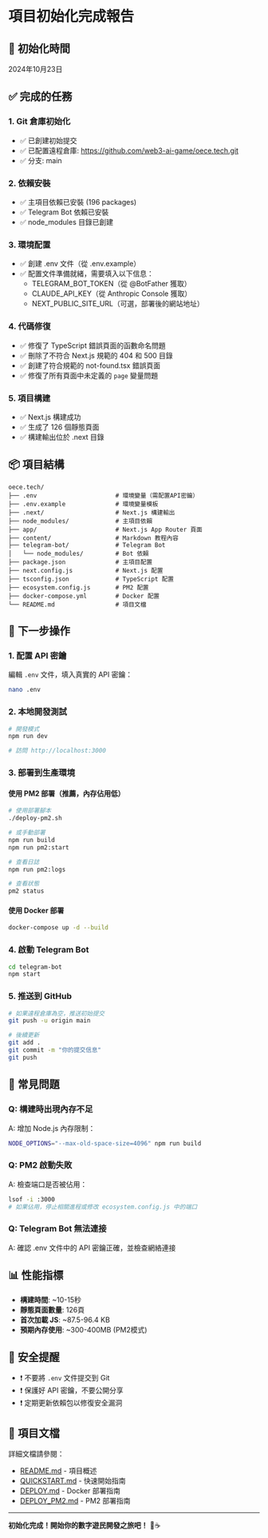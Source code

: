 # 項目初始化完成報告

## 📅 初始化時間
2024年10月23日

## ✅ 完成的任務

### 1. Git 倉庫初始化
- ✅ 已創建初始提交
- ✅ 已配置遠程倉庫: https://github.com/web3-ai-game/oece.tech.git
- ✅ 分支: main

### 2. 依賴安裝
- ✅ 主項目依賴已安裝 (196 packages)
- ✅ Telegram Bot 依賴已安裝
- ✅ node_modules 目錄已創建

### 3. 環境配置
- ✅ 創建 .env 文件（從 .env.example）
- ✅ 配置文件準備就緒，需要填入以下信息：
  - TELEGRAM_BOT_TOKEN（從 @BotFather 獲取）
  - CLAUDE_API_KEY（從 Anthropic Console 獲取）
  - NEXT_PUBLIC_SITE_URL（可選，部署後的網站地址）

### 4. 代碼修復
- ✅ 修復了 TypeScript 錯誤頁面的函數命名問題
- ✅ 刪除了不符合 Next.js 規範的 404 和 500 目錄
- ✅ 創建了符合規範的 not-found.tsx 錯誤頁面
- ✅ 修復了所有頁面中未定義的 `page` 變量問題

### 5. 項目構建
- ✅ Next.js 構建成功
- ✅ 生成了 126 個靜態頁面
- ✅ 構建輸出位於 .next 目錄

## 📦 項目結構

```
oece.tech/
├── .env                      # 環境變量（需配置API密鑰）
├── .env.example              # 環境變量模板
├── .next/                    # Next.js 構建輸出
├── node_modules/             # 主項目依賴
├── app/                      # Next.js App Router 頁面
├── content/                  # Markdown 教程內容
├── telegram-bot/             # Telegram Bot
│   └── node_modules/         # Bot 依賴
├── package.json              # 主項目配置
├── next.config.js            # Next.js 配置
├── tsconfig.json             # TypeScript 配置
├── ecosystem.config.js       # PM2 配置
├── docker-compose.yml        # Docker 配置
└── README.md                 # 項目文檔
```

## 🚀 下一步操作

### 1. 配置 API 密鑰
編輯 `.env` 文件，填入真實的 API 密鑰：

```bash
nano .env
```

### 2. 本地開發測試
```bash
# 開發模式
npm run dev

# 訪問 http://localhost:3000
```

### 3. 部署到生產環境

#### 使用 PM2 部署（推薦，內存佔用低）
```bash
# 使用部署腳本
./deploy-pm2.sh

# 或手動部署
npm run build
npm run pm2:start

# 查看日誌
npm run pm2:logs

# 查看狀態
pm2 status
```

#### 使用 Docker 部署
```bash
docker-compose up -d --build
```

### 4. 啟動 Telegram Bot
```bash
cd telegram-bot
npm start
```

### 5. 推送到 GitHub
```bash
# 如果遠程倉庫為空，推送初始提交
git push -u origin main

# 後續更新
git add .
git commit -m "你的提交信息"
git push
```

## 🔧 常見問題

### Q: 構建時出現內存不足
A: 增加 Node.js 內存限制：
```bash
NODE_OPTIONS="--max-old-space-size=4096" npm run build
```

### Q: PM2 啟動失敗
A: 檢查端口是否被佔用：
```bash
lsof -i :3000
# 如果佔用，停止相關進程或修改 ecosystem.config.js 中的端口
```

### Q: Telegram Bot 無法連接
A: 確認 .env 文件中的 API 密鑰正確，並檢查網絡連接

## 📊 性能指標

- **構建時間**: ~10-15秒
- **靜態頁面數量**: 126頁
- **首次加載 JS**: ~87.5-96.4 KB
- **預期內存使用**: ~300-400MB (PM2模式)

## 🔐 安全提醒

- ❗ 不要將 `.env` 文件提交到 Git
- ❗ 保護好 API 密鑰，不要公開分享
- ❗ 定期更新依賴包以修復安全漏洞

## 📝 項目文檔

詳細文檔請參閱：
- [README.md](./README.md) - 項目概述
- [QUICKSTART.md](./QUICKSTART.md) - 快速開始指南
- [DEPLOY.md](./DEPLOY.md) - Docker 部署指南
- [DEPLOY_PM2.md](./DEPLOY_PM2.md) - PM2 部署指南

---

**初始化完成！開始你的數字遊民開發之旅吧！** 🚀☕
